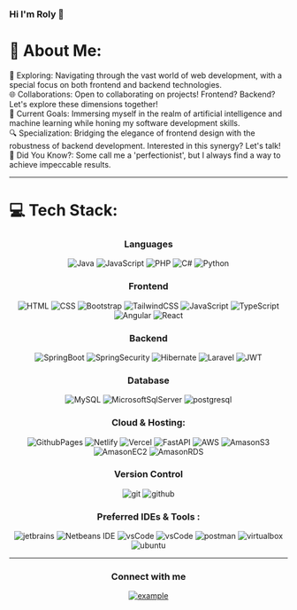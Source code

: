 ### Hi I'm Roly 👋
# 💫 About Me:
🚀 Exploring: Navigating through the vast world of web development, with a special focus on both frontend and backend technologies.<br>🌐 Collaborations: Open to collaborating on projects! Frontend? Backend? Let's explore these dimensions together!<br>📘 Current Goals: Immersing myself in the realm of artificial intelligence and machine learning while honing my software development skills.<br>🔍 Specialization: Bridging the elegance of frontend design with the robustness of backend development. Interested in this synergy? Let's talk!<br>🌟 Did You Know?: Some call me a 'perfectionist', but I always find a way to achieve impeccable results.

----
# 💻 Tech Stack:

<h3 align="center">Languages</h3>
<p align="center">
  <img src="https://img.shields.io/badge/Java-%23F89820.svg?style=for-the-badge&logo=java&logoColor=white" alt="Java">
  <img src="https://img.shields.io/badge/javascript-%23323330.svg?style=for-the-badge&logo=javascript&logoColor=%23F7DF1E" alt="JavaScript">
  <img src="https://img.shields.io/badge/php-%23777BB4.svg?style=for-the-badge&logo=php&logoColor=white" alt="PHP">
  <img src="https://img.shields.io/badge/c%23-%23512BD4.svg?style=for-the-badge&logo=csharp&logoColor=white" alt="C#">
  <img src="https://img.shields.io/badge/python-%233776AB.svg?style=for-the-badge&logo=python&logoColor=%23FFD43B" alt="Python">
</p>

<h3 align="center">Frontend</h3>
<p align="center">
  <img src="https://img.shields.io/badge/html5-%23E34F26.svg?style=for-the-badge&logo=html5&logoColor=white" alt="HTML">
  <img src="https://img.shields.io/badge/css3-%231572B6.svg?style=for-the-badge&logo=css3&logoColor=white" alt="CSS">
  <img src="https://img.shields.io/badge/bootstrap-%23563D7C.svg?style=for-the-badge&logo=bootstrap&logoColor=white" alt="Bootstrap">
  <img src="https://img.shields.io/badge/tailwindcss-%2338B2AC.svg?style=for-the-badge&logo=tailwind-css&logoColor=white" alt="TailwindCSS">
  <img src="https://img.shields.io/badge/javascript-%23323330.svg?style=for-the-badge&logo=javascript&logoColor=%23F7DF1E" alt="JavaScript">
  <img src="https://img.shields.io/badge/typescript-white.svg?style=for-the-badge&logo=typescript&logoColor=%233178C6" alt="TypeScript">
  <img src="https://img.shields.io/badge/angular-%23C3002F.svg?style=for-the-badge&logo=angular&logoColor=white" alt="Angular">
  <img src="https://img.shields.io/badge/react-%2320232a.svg?style=for-the-badge&logo=react&logoColor=%2361DAFB" alt="React">
</p>

<h3 align="center">Backend</h3>
<p align="center">
  <img src="https://img.shields.io/badge/Spring%20Boot-%236DB33F.svg?style=for-the-badge&logo=springboot&logoColor=white" alt="SpringBoot">
  <img src="https://img.shields.io/badge/Spring%20Security-%236DB33F.svg?style=for-the-badge&logo=springsecurity&logoColor=white" alt="SpringSecurity">
  <img src="https://img.shields.io/badge/hibernate-59666C.svg?style=for-the-badge&logo=hibernate&logoColor=white" alt="Hibernate "> 
  <img src="https://img.shields.io/badge/Laravel-%23FF2D20.svg?style=for-the-badge&logo=laravel&logoColor=white" alt="Laravel">
  <img src="https://img.shields.io/badge/JWT-%23000000.svg?style=for-the-badge&logo=jsonwebtokens&logoColor=white" alt="JWT">
</p>

<h3 align="center">Database</h3>
<p align="center">
  <img src="https://img.shields.io/badge/mysql-4479A1.svg?style=for-the-badge&logo=mysql&logoColor=white" alt="MySQL">
  <img src="https://img.shields.io/badge/microsoft%20sql%20server-CC2927.svg?style=for-the-badge&logo=microsoftsqlserver&logoColor=white" alt="MicrosoftSqlServer">
  <img src="https://img.shields.io/badge/postgreSQL-4169E1.svg?style=for-the-badge&logo=postgresql&logoColor=white" alt="postgresql">
</p>

<h3 align="center">Cloud & Hosting:</h3>
<p align="center">
  <img  src="https://img.shields.io/badge/GitHub%20Pages-222222?style=for-the-badge&logo=githubpages&logoColor=white" alt="GithubPages">
  <img src="https://img.shields.io/badge/netlify-00C7B7.svg?style=for-the-badge&logo=netlify&logoColor=black" alt="Netlify">
  <img  src="https://img.shields.io/badge/Vercel-000000?style=for-the-badge&logo=vercel&logoColor=white" alt="Vercel">
  <img  src="https://img.shields.io/badge/FastAPI-009688?style=for-the-badge&logo=FastAPI&logoColor=white" alt="FastAPI">
  <img  src="https://img.shields.io/badge/Amazon%20Web%20Services-232F3E?style=for-the-badge&logo=amazonaws&logoColor=white" alt="AWS">
  <img  src="https://img.shields.io/badge/Amazon%20S3-569A31?style=for-the-badge&logo=amazons3&logoColor=white" alt="AmasonS3">
  <img  src="https://img.shields.io/badge/Amazon%20EC2-FF9900?style=for-the-badge&logo=amazonec2&logoColor=white" alt="AmasonEC2">
  <img  src="https://img.shields.io/badge/Amazon%20RDS-527FFF?style=for-the-badge&logo=amazonrds&logoColor=white" alt="AmasonRDS">
  <!--<img src="https://img.shields.io/badge/firebase-FFCA28.svg?style=for-the-badge&logo=firebase&logoColor=black" alt="firebase"/>-->
</p>
<!--
<h3 align="center">Testing</h3>
<p align="center"> 
  <a href="https://www.selenium.dev" target="_blank"> 
    <img src="https://img.shields.io/badge/selenium-43B02A.svg?style=for-the-badge&logo=selenium&logoColor=white"
      alt="selenium" /> 
  </a> 
  <a href="https://junit.org/junit5/" target="_blank"> 
    <img src="https://img.shields.io/badge/junit-25A162.svg?style=for-the-badge&logo=junit5&logoColor=white" alt="junit5" /> 
  </a> 
</p>-->

<h3 align="center">Version Control</h3>
<p align="center">
  <img src="https://img.shields.io/badge/git-F05032.svg?style=for-the-badge&logo=git&logoColor=white" alt="git"/>
  <img src="https://img.shields.io/badge/github-181717.svg?style=for-the-badge&logo=github&logoColor=white" alt="github" />
</p>

<h3 align="center">Preferred IDEs  & Tools :</h3>
<p align="center"> 
  <!--  <img src="https://img.shields.io/badge/eclipse-2C2255.svg?style=for-the-badge&logo=eclipse&logoColor=white" alt="eclipse IDE"/> -->
  <img src="https://img.shields.io/badge/jetbrains%20IDE-000000.svg?style=for-the-badge&logo=jetbrains&logoColor=white" alt="jetbrains" />
  <img src="https://img.shields.io/badge/netbeans-1B6AC6.svg?style=for-the-badge&logo=apachenetbeanside&logoColor=white" alt="Netbeans IDE"/> 
  <img src="https://img.shields.io/badge/vscode-007ACC.svg?style=for-the-badge&logo=visualstudiocode&logoColor=white" alt="vsCode"/>
  <img src="https://img.shields.io/badge/visual%20studio-5C2D91.svg?style=for-the-badge&logo=visualstudio&logoColor=white" alt="vsCode"/>
  <img src="https://img.shields.io/badge/postman-FF6C37.svg?style=for-the-badge&logo=postman&logoColor=white" alt="postman"/>
  <img src="https://img.shields.io/badge/virtualbox-183A61.svg?style=for-the-badge&logo=virtualbox&logoColor=white" alt="virtualbox"/>
  <img src="https://img.shields.io/badge/ubuntu-E95420.svg?style=for-the-badge&logo=ubuntu&logoColor=white" alt="ubuntu"/>
</p>

----

<h3 align="center">Connect with me</h3>

<div style="margin-top:10px" align="center">
    <a  href="https://www.linkedin.com/in/roly-antony-ari-coaquira-9b59b0263/" target="_blank">
      <img src="https://img.shields.io/badge/Linked%20In-0A66C2.svg?style=for-the-badge&logo=linkedin&logoColor=white" alt="example"/>
    </a>
</div>
